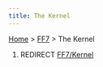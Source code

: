 ```yaml
---
title: The Kernel
---
```


[Home](Main%20Page.md) > [FF7](FF7.md) > The Kernel

1.  REDIRECT [FF7/Kernel][]

  [FF7/Kernel]: ../Kernel.md "wikilink"
